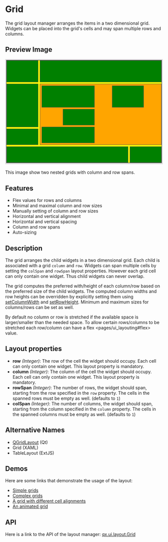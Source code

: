 Grid
====

The grid layout manager arranges the items in a two dimensional grid. Widgets can be placed into the grid's cells and may span multiple rows and columns.

Preview Image
-------------

![grid.png](grid.png)

This image show two nested grids with column and row spans.

Features
--------

-   Flex values for rows and columns
-   Minimal and maximal column and row sizes
-   Manually setting of column and row sizes
-   Horizontal and vertical alignment
-   Horizontal and vertical spacing
-   Column and row spans
-   Auto-sizing

Description
-----------

The grid arranges the child widgets in a two dimensional grid. Each child is associated with a grid `column` and `row`. Widgets can span multiple cells by setting the `colSpan` and `rowSpan` layout properties. However each grid cell can only contain one widget. Thus child widgets can never overlap.

The grid computes the preferred with/height of each column/row based on the preferred size of the child widgets. The computed column widths and row heights can be overridden by explicitly setting them using [setColumnWidth](apps://apiviewer/#qx.ui.layout.Grid~setColumnWidth) and [setRowHeight](apps://apiviewer/#qx.ui.layout.Grid~setRowHeight). Minimum and maximum sizes for columns/rows can be set as well.

By default no column or row is stretched if the available space is larger/smaller than the needed space. To allow certain rows/columns to be stretched each row/column can have a flex \<pages/ui\_layouting\#flex\> value.

Layout properties
-----------------

-   **row** *(Integer)*: The row of the cell the widget should occupy. Each cell can only contain one widget. This layout property is mandatory.
-   **column** *(Integer)*: The column of the cell the widget should occupy. Each cell can only contain one widget. This layout property is mandatory.
-   **rowSpan** *(Integer)*: The number of rows, the widget should span, starting from the row specified in the `row` property. The cells in the spanned rows must be empty as well. (defaults to `1`)
-   **colSpan** *(Integer)*: The number of columns, the widget should span, starting from the column specified in the `column` property. The cells in the spanned columns must be empty as well. (defaults to `1`)

Alternative Names
-----------------

-   [QGridLayout](http://qt-project.org/doc/qt-5.0/qtwidgets/qgridlayout.html) (Qt)
-   Grid (XAML)
-   TableLayout (ExtJS)

Demos
-----

Here are some links that demonstrate the usage of the layout:

-   [Simple grids](apps://demobrowser/#layout~Grid_Simple.html)
-   [Complex grids](apps://demobrowser/#layout~Grid_Complex.html)
-   [A grid with different cell alignments](apps://demobrowser/#layout~Grid_Alignment.html)
-   [An animated grid](apps://demobrowser/#layout~Grid_Animated.html)

API
---

Here is a link to the API of the layout manager:
[qx.ui.layout.Grid](apps://apiviewer/index.html#qx.ui.layout.Grid)

